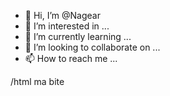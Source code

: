 - 👋 Hi, I’m @Nagear
- 👀 I’m interested in ...
- 🌱 I’m currently learning ...
- 💞️ I’m looking to collaborate on ...
- 📫 How to reach me ...

<!---
Nagear/Nagear is a ✨ special ✨ repository because its `README.md` (this file) appears on your GitHub profile.
You can click the Preview link to take a look at your changes.
--->
/html
ma bite
